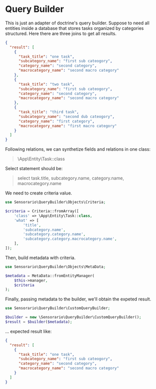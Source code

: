 # Query Builder

This is just an adapter of doctrine's query builder. Suppose to need all
entities inside a database that stores tasks organized by categories
structured. Here there are three joins to get all results.

```json
{
  "result": [
    {
      "task_title": "one task",
      "subcategory_name": "first sub cateogory",
      "category_name": "second category",
      "macrocategory_name": "second macro category"
    },
    {
      "task_title": "two task",
      "subcategory_name": "first sub cateogory",
      "category_name": "second category",
      "macrocategory_name": "second macro category"
    },
    {
      "task_title": "third task",
      "subcategory_name": "second dub cateogory",
      "category_name": "first category",
      "macrocategory_name": "first macro category"
    }
  ]
}
```

Following relations, we can synthetize fields and relations in one class:

> \App\Entity\Task::class

Select statement should be:

> select
>   task.title,
>   subcategory.name,
>   category.name,
>   macrocategory.name

We need to create criteria value.

```php
use Sensorario\QueryBuilder\Objects\Criteria;

$criteria = Criteria::fromArray([
    'class' => \App\Entity\Task::class,
    'what' => [
        'title',
        'subcategory.name',
        'subcategory.category.name',
        'subcategory.category.macrocategory.name',
    ],
]);
```

Then, build metadata with criteria.

```php
use Sensorario\QueryBuilder\Objects\MetaData;

$metadata = MetaData::fromEntityManager(
    $this->manager,
    $criteria
);
```

Finally, passing metadata to the builder, we'll obtain the expeted result.

```php
use Sensorario\QueryBuilder\CustomQueryBuilder;

$builder = new \Sensorario\QueryBuilder\CustomQueryBuilder();
$result = $builder($metadata);
```

… expected result like:

```json
{
  "result": [
    {
      "task_title": "one task",
      "subcategory_name": "first sub cateogory",
      "category_name": "second category",
      "macrocategory_name": "second macro category"
    }
  ]
}
```
